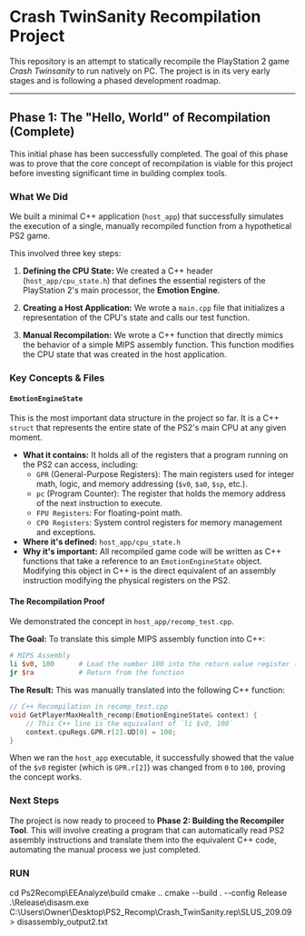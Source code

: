 
# Crash TwinSanity Recompilation Project

This repository is an attempt to statically recompile the PlayStation 2 game *Crash Twinsanity* to run natively on PC. The project is in its very early stages and is following a phased development roadmap.

---

## Phase 1: The "Hello, World" of Recompilation (Complete)

This initial phase has been successfully completed. The goal of this phase was to prove that the core concept of recompilation is viable for this project before investing significant time in building complex tools.

### What We Did

We built a minimal C++ application (`host_app`) that successfully simulates the execution of a single, manually recompiled function from a hypothetical PS2 game.

This involved three key steps:

1.  **Defining the CPU State:** We created a C++ header (`host_app/cpu_state.h`) that defines the essential registers of the PlayStation 2's main processor, the **Emotion Engine**.

2.  **Creating a Host Application:** We wrote a `main.cpp` file that initializes a representation of the CPU's state and calls our test function.

3.  **Manual Recompilation:** We wrote a C++ function that directly mimics the behavior of a simple MIPS assembly function. This function modifies the CPU state that was created in the host application.

### Key Concepts & Files

#### `EmotionEngineState`

This is the most important data structure in the project so far. It is a C++ `struct` that represents the entire state of the PS2's main CPU at any given moment.

-   **What it contains:** It holds all of the registers that a program running on the PS2 can access, including:
    -   `GPR` (General-Purpose Registers): The main registers used for integer math, logic, and memory addressing (`$v0`, `$a0`, `$sp`, etc.).
    -   `pc` (Program Counter): The register that holds the memory address of the next instruction to execute.
    -   `FPU Registers`: For floating-point math.
    -   `CP0 Registers`: System control registers for memory management and exceptions.
-   **Where it's defined:** `host_app/cpu_state.h`
-   **Why it's important:** All recompiled game code will be written as C++ functions that take a reference to an `EmotionEngineState` object. Modifying this object in C++ is the direct equivalent of an assembly instruction modifying the physical registers on the PS2.

#### The Recompilation Proof

We demonstrated the concept in `host_app/recomp_test.cpp`.

**The Goal:** To translate this simple MIPS assembly function into C++:

```mips
# MIPS Assembly
li $v0, 100      # Load the number 100 into the return value register ($v0)
jr $ra           # Return from the function
```

**The Result:** This was manually translated into the following C++ function:

```cpp
// C++ Recompilation in recomp_test.cpp
void GetPlayerMaxHealth_recomp(EmotionEngineState& context) {
    // This C++ line is the equivalent of `li $v0, 100`
    context.cpuRegs.GPR.r[2].UD[0] = 100;
}
```

When we ran the `host_app` executable, it successfully showed that the value of the `$v0` register (which is `GPR.r[2]`) was changed from `0` to `100`, proving the concept works.

### Next Steps

The project is now ready to proceed to **Phase 2: Building the Recompiler Tool**. This will involve creating a program that can automatically read PS2 assembly instructions and translate them into the equivalent C++ code, automating the manual process we just completed.


### RUN 
cd Ps2Recomp\EEAnalyze\build
cmake ..
cmake --build . --config Release
.\Release\disasm.exe C:\Users\Owner\Desktop\PS2_Recomp\Crash_TwinSanity.rep\SLUS_209.09 > disassembly_output2.txt   